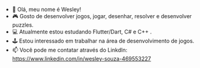 - 👋 Olá, meu nome é Wesley!
- 🎮 Gosto de desenvolver jogos, jogar, desenhar, resolver e desenvolver puzzles. 
- 💻 Atualmente estou estudando Flutter/Dart, C# e C++ .
- 🕹 Estou interessado em trabalhar na área de desenvolvimento de jogos.
- 📫 Você pode me contatar através do LinkdIn: https://www.linkedin.com/in/wesley-souza-469553227
